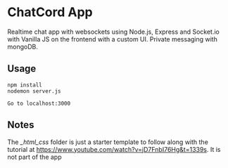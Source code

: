 # ChatCord App
Realtime chat app with websockets using Node.js, Express and Socket.io with Vanilla JS on the frontend with a custom UI.
Private messaging with mongoDB.
## Usage
```
npm install
nodemon server.js

Go to localhost:3000
```

## Notes
The *_html_css* folder is just a starter template to follow along with the tutorial at https://www.youtube.com/watch?v=jD7FnbI76Hg&t=1339s. It is not part of the app

